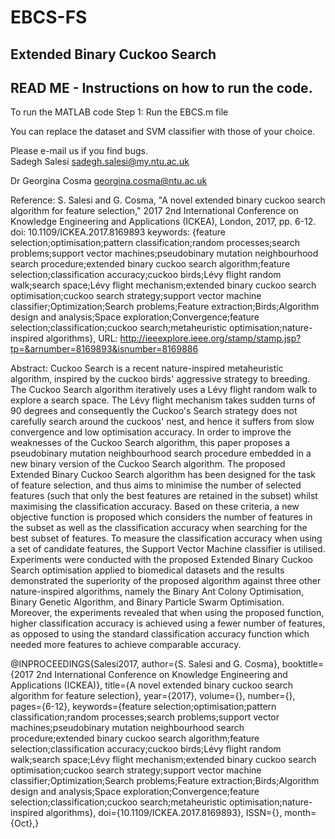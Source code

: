 # EBCS-FS
Extended Binary Cuckoo Search
------------------------------------------------------------------------------
READ ME - Instructions on how to run the code.  
------------------------------------------------------------------------------
To run the MATLAB code
Step 1: Run the EBCS.m file

You can replace the dataset and SVM classifier with those of your choice. 

Please e-mail us if you find bugs.  
Sadegh Salesi
sadegh.salesi@my.ntu.ac.uk

Dr Georgina Cosma
georgina.cosma@ntu.ac.uk


Reference: S. Salesi and G. Cosma, "A novel extended binary cuckoo search algorithm for feature selection," 2017 2nd International Conference on Knowledge Engineering and Applications (ICKEA), London, 2017, pp. 6-12.
doi: 10.1109/ICKEA.2017.8169893
keywords: {feature selection;optimisation;pattern classification;random processes;search problems;support vector machines;pseudobinary mutation neighbourhood search procedure;extended binary cuckoo search algorithm;feature selection;classification accuracy;cuckoo birds;Lévy flight random walk;search space;Lévy flight mechanism;extended binary cuckoo search optimisation;cuckoo search strategy;support vector machine classifier;Optimization;Search problems;Feature extraction;Birds;Algorithm design and analysis;Space exploration;Convergence;feature selection;classification;cuckoo search;metaheuristic optimisation;nature-inspired algorithms},
URL: http://ieeexplore.ieee.org/stamp/stamp.jsp?tp=&arnumber=8169893&isnumber=8169886

Abstract:
Cuckoo Search is a recent nature-inspired metaheuristic algorithm, inspired by the cuckoo birds' aggressive strategy to breeding. 
The Cuckoo Search algorithm iteratively uses a Lévy flight random walk to explore a search space. 
The Lévy flight mechanism takes sudden turns of 90 degrees and consequently the Cuckoo's Search strategy does not carefully 
search around the cuckoos' nest, and hence it suffers from slow convergence and low optimisation accuracy. 
In order to improve the weaknesses of the Cuckoo Search algorithm, this paper proposes a pseudobinary mutation 
neighbourhood search procedure embedded in a new binary version of the Cuckoo Search algorithm. The proposed Extended Binary Cuckoo 
Search algorithm has been designed for the task of feature selection, and thus aims to minimise the number of selected features 
(such that only the best features are retained in the subset) whilst maximising the classification accuracy. Based on these criteria, 
a new objective function is proposed which considers the number of features in the subset as well as the classification accuracy 
when searching for the best subset of features. To measure the classification accuracy when using a set of candidate features, the 
Support Vector Machine classifier is utilised. Experiments were conducted with the proposed Extended Binary Cuckoo Search optimisation applied to biomedical datasets and the 
results demonstrated the superiority of the proposed algorithm against three other nature-inspired algorithms, namely 
the Binary Ant Colony Optimisation, Binary Genetic Algorithm, and Binary Particle Swarm Optimisation. Moreover, the experiments 
revealed that when using the proposed function, higher classification accuracy is achieved using a fewer number of features, as 
opposed to using the standard classification accuracy function which needed more features to achieve comparable accuracy.

@INPROCEEDINGS{Salesi2017, 
author={S. Salesi and G. Cosma}, 
booktitle={2017 2nd International Conference on Knowledge Engineering and Applications (ICKEA)}, 
title={A novel extended binary cuckoo search algorithm for feature selection}, 
year={2017}, 
volume={}, 
number={}, 
pages={6-12}, 
keywords={feature selection;optimisation;pattern classification;random processes;search problems;support vector machines;pseudobinary mutation neighbourhood search procedure;extended binary cuckoo search algorithm;feature selection;classification accuracy;cuckoo birds;Lévy flight random walk;search space;Lévy flight mechanism;extended binary cuckoo search optimisation;cuckoo search strategy;support vector machine classifier;Optimization;Search problems;Feature extraction;Birds;Algorithm design and analysis;Space exploration;Convergence;feature selection;classification;cuckoo search;metaheuristic optimisation;nature-inspired algorithms}, 
doi={10.1109/ICKEA.2017.8169893}, 
ISSN={}, 
month={Oct},}
